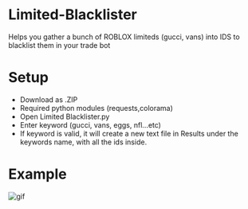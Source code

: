 # Limited-Blacklister
Helps you gather a bunch of ROBLOX limiteds (gucci, vans) into IDS to blacklist them in your trade bot

# Setup
- Download as .ZIP
- Required python modules (requests,colorama)
- Open Limited Blacklister.py
- Enter keyword (gucci, vans, eggs, nfl...etc)
- If keyword is valid, it will create a new text file in Results under the keywords name, with all the ids inside.

# Example 

![gif](https://imgur.com/a/j4BuLBd.gif)
